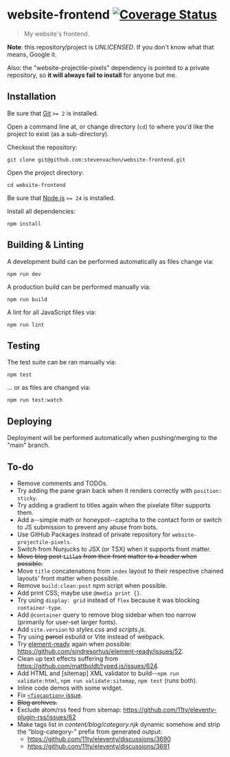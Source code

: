 # website-frontend [![Coverage Status][codecov-image]][codecov-url]

> My website's frontend.

**Note**: this repository/project is _UNLICENSED_. If you don't know what that means, Google it.

Also: the "website-projectile-pixels" dependency is pointed to a private repository, so **it will always fail to install** for anyone but me.

## Installation

Be sure that [Git](https://git-scm.com) `>= 2` is installed.

Open a command line at, or change directory (`cd`) to where you'd like the project to exist (as a sub-directory).

Checkout the repository:

```shell
git clone git@github.com:stevenvachon/website-frontend.git
```

Open the project directory:

```shell
cd website-frontend
```

Be sure that [Node.js](https://nodejs.org) `>= 24` is installed.

Install all dependencies:

```shell
npm install
```

## Building & Linting

A development build can be performed automatically as files change via:

```shell
npm run dev
```

A production build can be performed manually via:

```shell
npm run build
```

A lint for all JavaScript files via:

```shell
npm run lint
```

## Testing

The test suite can be ran manually via:

```shell
npm test
```

… or as files are changed via:

```shell
npm run test:watch
```

## Deploying

Deployment will be performed automatically when pushing/merging to the "main" branch.

## To-do

- Remove comments and TODOs.
- Try adding the pane grain back when it renders correctly with `position: sticky`.
- Try adding a gradient to titles again when the pixelate filter supports them.
- Add a--simple math or honeypot--captcha to the contact form or switch to JS submission to prevent any abuse from bots.
- Use GitHub Packages instead of private repository for `website-projectile-pixels`.
- Switch from Nunjucks to JSX (or TSX) when it supports front matter.
- ~~Move blog post `title`s from their front matter to `#` header when possible.~~
- Move `title` concatenations from `index` layout to their respective chained layouts' front matter when possible.
- Remove `build:clean:post` npm script when possible.
- Add print CSS; maybe use `@media print {}`.
- Try using `display: grid` instead of `flex` because it was blocking `container-type`.
- Add `@container` query to remove blog sidebar when too narrow (primarily for user-set larger fonts).
- Add `site.version` to _styles.css_ and _scripts.js_.
- Try using ~~parcel~~ esbuild or Vite instead of webpack.
- Try [element-ready](https://npmjs.com/element-ready) again when possible: https://github.com/sindresorhus/element-ready/issues/52.
- Clean up text effects suffering from https://github.com/mattboldt/typed.js/issues/624.
- Add HTML and [sitemap] XML validator to build--`npm run validate:html`, `npm run validate:sitemap`, `npm test` (runs both).
- Inline code demos with some widget.
- Fix [`<figcaption>` issue](https://github.com/arve0/markdown-it-implicit-figures/issues/56).
- ~~Blog archives.~~
- Exclude atom/rss feed from sitemap: https://github.com/11ty/eleventy-plugin-rss/issues/62
- Make tags list in _content/blog/category.njk_ dynamic somehow and strip the "blog-category-" prefix from generated output:
  - https://github.com/11ty/eleventy/discussions/3690
  - https://github.com/11ty/eleventy/discussions/3691

[codecov-image]: https://img.shields.io/codecov/c/github/stevenvachon/website-frontend
[codecov-url]: https://app.codecov.io/github/stevenvachon/website-frontend
